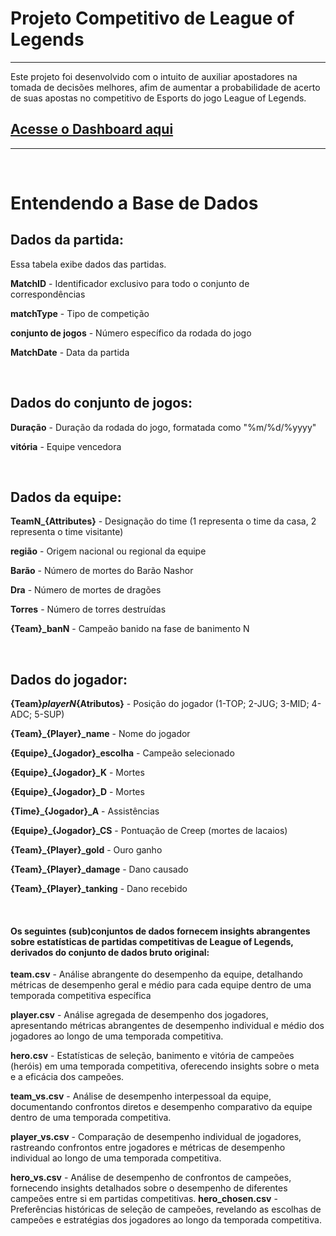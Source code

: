 <h1>Projeto Competitivo de League of Legends</h1>
<hr>
Este projeto foi desenvolvido com o intuito de auxiliar apostadores na tomada de decisões melhores, afim de aumentar a probabilidade de acerto de suas apostas no competitivo de Esports do jogo League of Legends.

<h2><a href="https://app.powerbi.com/groups/me/reports/625b7afa-b96f-4607-a76b-a40f45ef04b4/b46cddca13a76096b92d?experience=power-bi"> Acesse o Dashboard aqui </a></h2>

<hr>
<br>

<h1>Entendendo a Base de Dados</h1>

<h2>Dados da partida:</h2>

Essa tabela exibe dados das partidas.

<b>MatchID</b> - Identificador exclusivo para todo o conjunto de correspondências

<b>matchType</b> - Tipo de competição

<b>conjunto de jogos</b> - Número específico da rodada do jogo

<b>MatchDate</b> - Data da partida

<br>

<h2>Dados do conjunto de jogos:</h2>

<b>Duração</b> - Duração da rodada do jogo, formatada como "%m/%d/%yyyy"

<b>vitória</b> - Equipe vencedora

<br>

<h2>Dados da equipe:</h2>

<b>TeamN_{Attributes}</b> -  Designação do time (1 representa o time da casa, 2 representa o time visitante)

<b>região</b> - Origem nacional ou regional da equipe

<b>Barão</b> - Número de mortes do Barão Nashor

<b>Dra</b> -  Número de mortes de dragões

<b>Torres</b> - Número de torres destruídas

<b>{Team}_banN</b> - Campeão banido na fase de banimento N

<br>

<h2>Dados do jogador:</h2>

<b>{Team}_playerN_{Atributos}</b> - Posição do jogador (1-TOP; 2-JUG; 3-MID; 4-ADC; 5-SUP)

<b>{Team}_{Player}_name</b> - Nome do jogador

<b>{Equipe}_{Jogador}_escolha</b> - Campeão selecionado

<b>{Equipe}_{Jogador}_K</b> - Mortes

<b>{Equipe}_{Jogador}_D</b> - Mortes

<b>{Time}_{Jogador}_A</b> - Assistências

<b>{Equipe}_{Jogador}_CS</b> - Pontuação de Creep (mortes de lacaios)

<b>{Team}_{Player}_gold</b> - Ouro ganho

<b>{Team}_{Player}_damage</b> - Dano causado

<b>{Team}_{Player}_tanking</b> - Dano recebido

<br>

<h4>Os seguintes (sub)conjuntos de dados fornecem insights abrangentes sobre estatísticas de partidas competitivas de League of Legends, derivados do conjunto de dados bruto original:</h4>

<b>team.csv</b> - Análise abrangente do desempenho da equipe, detalhando métricas de desempenho geral e médio para cada equipe dentro de uma temporada competitiva específica

<b>player.csv</b> - Análise agregada de desempenho dos jogadores, apresentando métricas abrangentes de desempenho individual e médio dos jogadores ao longo de uma temporada competitiva.

<b>hero.csv</b> - Estatísticas de seleção, banimento e vitória de campeões (heróis) em uma temporada competitiva, oferecendo insights sobre o meta e a eficácia dos campeões.

<b>team_vs.csv</b> - Análise de desempenho interpessoal da equipe, documentando confrontos diretos e desempenho comparativo da equipe dentro de uma temporada competitiva.

<b>player_vs.csv</b> - Comparação de desempenho individual de jogadores, rastreando confrontos entre jogadores e métricas de desempenho individual ao longo de uma temporada competitiva.

<b>hero_vs.csv</b> - Análise de desempenho de confrontos de campeões, fornecendo insights detalhados sobre o desempenho de diferentes campeões entre si em partidas competitivas.
<b>hero_chosen.csv</b> - Preferências históricas de seleção de campeões, revelando as escolhas de campeões e estratégias dos jogadores ao longo da temporada competitiva.
